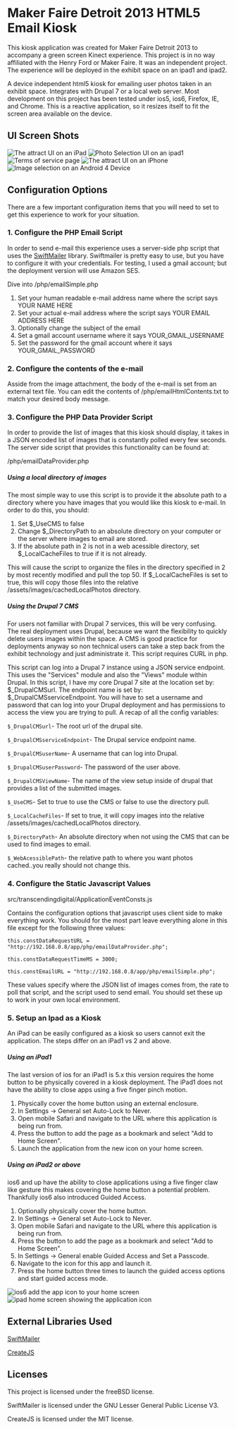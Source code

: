 Maker Faire Detroit 2013 HTML5 Email Kiosk
==============================

This kiosk application was created for Maker Faire Detroit 2013 to accompany a green screen Kinect experience. This project is in no way affiliated with the
Henry Ford or Maker Faire.  It was an independent project. The experience will be deployed in the exhibit space on an ipad1 and ipad2.

A device independent html5 kiosk for emailing user photos taken in an exhibit space. Integrates with Drupal 7 or a local web server. Most development on this project
has been tested under ios5, ios6, Firefox, IE, and Chrome. This is a reactive application, so it resizes itself to fit the screen area available on the device.

UI Screen Shots
--------------------------------------------------
![The attract UI on an iPad](https://github.com/transcendingdigital/MFDetroit2013_HTML5_EmailKiosk/raw/master/githubImages/MFDetHtml5App2.PNG "The attract UI on an ipad1")
![Photo Selection UI on an ipad1](https://github.com/transcendingdigital/MFDetroit2013_HTML5_EmailKiosk/raw/master/githubImages/MFDetHtml5App3.PNG "Photo selection UI on an ipad1")
![Terms of service page](https://github.com/transcendingdigital/MFDetroit2013_HTML5_EmailKiosk/raw/master/githubImages/MFDetHtml5App4.PNG "Terms of service page")
![The attract UI on an iPhone](https://github.com/transcendingdigital/MFDetroit2013_HTML5_EmailKiosk/raw/master/githubImages/ios6IPhone.jpg "The attract UI on an iPhone")
![Image selection on an Android 4 Device](https://github.com/transcendingdigital/MFDetroit2013_HTML5_EmailKiosk/raw/master/githubImages/Android4PhoneVert.jpg "Image selection on an Android 4 Device")
	
Configuration Options
--------------------------------------------------
There are a few important configuration items that you will need to set to get this experience to work for your situation.

### 1. Configure the PHP Email Script
In order to send e-mail this experience uses a server-side php script that uses the [SwiftMailer](http://swiftmailer.org/) library.  Swiftmailer is pretty easy
to use, but you have to configure it with your credentials. For testing, I used a gmail account; but the deployment version will use Amazon SES.

Dive into /php/emailSimple.php

1. Set your human readable e-mail address name where the script says YOUR NAME HERE
2. Set your actual e-mail address where the script says YOUR EMAIL ADDRESS HERE
3. Optionally change the subject of the email
4. Set a gmail account username where it says YOUR_GMAIL_USERNAME
5. Set the password for the gmail account where it says YOUR_GMAIL_PASSWORD

### 2. Configure the contents of the e-mail
Asside from the image attachment, the body of the e-mail is set from an external text file.  You can edit the
contents of /php/emailHtmlContents.txt to match your desired body message.

### 3. Configure the PHP Data Provider Script
In order to provide the list of images that this kiosk should display, it takes in a JSON encoded list of images that
is constantly polled every few seconds.  The server side script that provides this functionality can be found at:

/php/emailDataProvider.php

##### Using a local directory of images
The most simple way to use this script is to provide it the absolute path to a directory where you have images that you
would like this kiosk to e-mail.  In order to do this, you should:

1. Set $_UseCMS to false
2. Change $_DirectoryPath to an absolute directory on your computer or the server where images to email are stored.
3. If the absolute path in 2 is not in a web acessible directory, set $_LocalCacheFiles to true if it is not already.

This will cause the script to organize the files in the directory specified in 2 by most recently modified and pull the top 
50. If $_LocalCacheFiles is set to true, this will copy those files into the relative /assets/images/cachedLocalPhotos directory.

##### Using the Drupal 7 CMS
For users not familiar with Drupal 7 services, this will be very confusing.  The real deployment uses Drupal, because we want the
flexibility to quickly delete users images within the space. A CMS is good practice for deployments anyway so non technical users
can take a step back from the exhibit technology and just administrate it. This script requires CURL in php.

This script can log into a Drupal 7 instance using a JSON service endpoint. This uses the "Services" module and also the "Views" module within Drupal.
In this script, I have my core Drupal 7 site at the location set by: $_DrupalCMSurl.  The endpoint name is set by: $_DrupalCMSserviceEndpoint.
You will have to set a username and password that can log into your Drupal deployment and has permissions to access the view you are trying to pull.
A recap of all the config variables:

``` $_DrupalCMSurl ```- The root url of the drupal site.

``` $_DrupalCMSserviceEndpoint ```- The Drupal service endpoint name.

``` $_DrupalCMSuserName ```- A username that can log into Drupal.

``` $_DrupalCMSuserPassword ```- The password of the user above.

``` $_DrupalCMSViewName ```- The name of the view setup inside of drupal that provides a list of the submitted images.

``` $_UseCMS ```- Set to true to use the CMS or false to use the directory pull.

``` $_LocalCacheFiles ```- If set to true, it will copy images into the relative /assets/images/cachedLocalPhotos directory.

``` $_DirectoryPath ```- An absolute directory when not using the CMS that can be used to find images to email.

``` $_WebAcessiblePath ```- the relative path to where you want photos cached..you really should not change this.

### 4. Configure the Static Javascript Values
src/transcendingdigital/ApplicationEventConsts.js

Contains the configuration options that javascript uses client side to make everything work.  You should for the most part leave
everything alone in this file except for the following three values:
	
``` this.constDataRequestURL = "http://192.168.0.8/app/php/emailDataProvider.php"; ```

``` this.constDataRequestTimeMS = 3000; ```

``` this.constEmailURL = "http://192.168.0.8/app/php/emailSimple.php"; ```

These values specify where the JSON list of images comes from, the rate to poll that script, and the script used to send email.  You should set these
up to work in your own local environment.

### 5. Setup an Ipad as a Kiosk
An iPad can be easily configured as a kiosk so users cannot exit the application.  The steps differ on an iPad1 vs 2 and above.
	
##### Using an iPad1
The last version of ios for an iPad1 is 5.x this version requires the home button to be physically covered in a kiosk deployment.
The iPad1 does not have the ability to close apps using a five finger pinch motion.

1. Physically cover the home button using an external enclosure.
2. In Settings -> General set Auto-Lock to Never.
3. Open mobile Safari and navigate to the URL where this application is being run from.
4. Press the button to add the page as a bookmark and select "Add to Home Screen".
5. Launch the application from the new icon on your home screen.

##### Using an iPad2 or above
ios6 and up have the ability to close applications using a five finger claw like gesture this makes covering the home button
a potential problem.  Thankfully ios6 also introduced Guided Access.

1. Optionally physically cover the home button.
2. In Settings -> General set Auto-Lock to Never.
3. Open mobile Safari and navigate to the URL where this application is being run from.
4. Press the button to add the page as a bookmark and select "Add to Home Screen".
5. In Settings -> General enable Guided Access and Set a Passcode.
6. Navigate to the icon for this app and launch it.
7. Press the home button three times to launch the guided access options and start guided access mode.

![ios6 add the app icon to your home screen](https://github.com/transcendingdigital/MFDetroit2013_HTML5_EmailKiosk/raw/master/githubImages/ios6iPadAddHome.jpg "ios6 add the app icon to your home screen")
![ipad home screen showing the application icon](https://github.com/transcendingdigital/MFDetroit2013_HTML5_EmailKiosk/raw/master/githubImages/ios6iPadAddHome2.jpg "ipad home screen showing the application icon")
	
External Libraries Used
--------------------------------------------------
[SwiftMailer](http://swiftmailer.org/)
	
[CreateJS](http://www.createjs.com/)
	
Licenses
--------------------------------------------------
This project is licensed under the freeBSD license.

SwiftMailer is licensed under the GNU Lesser General Public License V3.

CreateJS is licensed under the MIT license.
